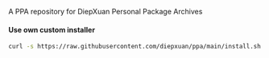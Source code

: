 A PPA repository for DiepXuan Personal Package Archives

#### Use own custom installer

```bash
curl -s https://raw.githubusercontent.com/diepxuan/ppa/main/install.sh | bash
```
